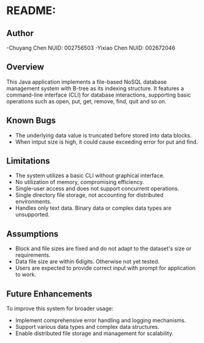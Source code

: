 # README:

## Author
-Chuyang Chen NUID: 002756503
-Yixiao Chen NUID: 002672046 

## Overview

This Java application implements a file-based NoSQL database management system with B-tree as its indexing structure. It features a command-line interface (CLI) for database interactions, supporting basic operations such as open, put, get, remove, find, quit and so on.

## Known Bugs

- The underlying data value is truncated before stored into data blocks.
- When intput size is high, it could cause exceeding error for put and find.

## Limitations

- The system utilizes a basic CLI without graphical interface.
- No utilization of memory, compromising efficiency. 
- Single-user access and does not support concurrent operations.
- Single directory file storage, not accounting for distributed environments.
- Handles only text data. Binary data or complex data types are unsupported.

## Assumptions

- Block and file sizes are fixed and do not adapt to the dataset's size or requirements.
- Data file size are within 6digits. Otherwise not yet tested. 
- Users are expected to provide correct input with prompt for application to work.

## Future Enhancements

To improve this system for broader usage:

- Implement comprehensive error handling and logging mechanisms.
- Support various data types and complex data structures.
- Enable distributed file storage and management for scalability.

